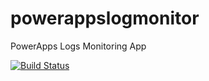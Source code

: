 # powerappslogmonitor
PowerApps Logs Monitoring App

[![Build Status](https://travis-ci.org/poweretl/powerappslogmonitor.svg?branch=master)](https://travis-ci.org/poweretl/powerappslogmonitor)
